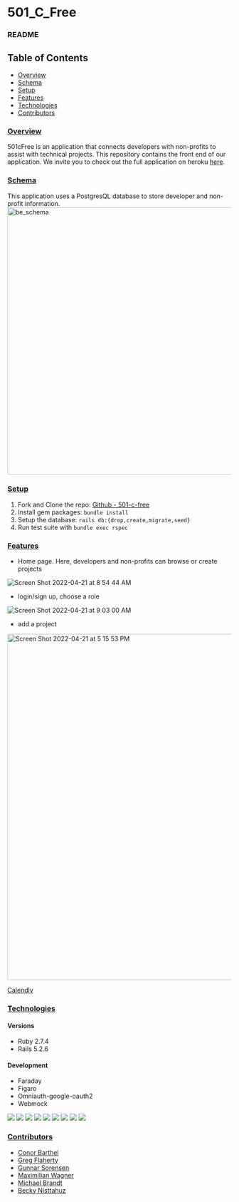 # 501_C_Free
### README

## Table of Contents
- [Overview](#overview)
- [Schema](#schema)
- [Setup](#setup)
- [Features](#features)
- [Technologies](#technologies)
- [Contributors](#contributors)

### <ins>Overview</ins>
501cFree is an application that connects developers with non-profits to assist with technical projects. This repository contains the front end of our application. We invite you to check out the full application on heroku [here](https://fe-501-c-free.herokuapp.com/).

### <ins>Schema</ins>
This application uses a PostgresQL database to store developer and non-profit information.
<img width="600" alt="be_schema" src="https://user-images.githubusercontent.com/92329376/164086840-03363d87-9cb2-4fce-8644-10126b9da4e3.png">

### <ins>Setup</ins>
1. Fork and Clone the repo: [Github - 501-c-free](https://github.com/501-c-Free/front_end_501cFree)
2. Install gem packages: `bundle install`
3. Setup the database: `rails db:{drop,create,migrate,seed}`
4. Run test suite with `bundle exec rspec`

### <ins>Features</ins>
- Home page. Here, developers and non-profits can browse or create projects

![Screen Shot 2022-04-21 at 8 54 44 AM](https://user-images.githubusercontent.com/92329376/164462631-aa509cf7-c627-43c3-9f96-db13ec0b7b53.png)



- login/sign up, choose a role

![Screen Shot 2022-04-21 at 9 03 00 AM](https://user-images.githubusercontent.com/92329376/164463900-473496b9-c7c8-43d4-8be6-365041ac885a.png)



- add a project
<img width="777" alt="Screen Shot 2022-04-21 at 5 15 53 PM" src="https://user-images.githubusercontent.com/92293363/164585102-6d055e81-366f-45d3-a2b7-a41dcf3b5a0c.png">

[Calendly](https://calendly.com/)


### <ins>Technologies</ins>

#### Versions
- Ruby 2.7.4
- Rails 5.2.6

#### Development

- Faraday
- Figaro
- Omniauth-google-oauth2
- Webmock
<img src="https://img.shields.io/badge/Ruby_on_Rails-CC0000?style=for-the-badge&logo=ruby-on-rails&logoColor=white" /> 
<img src="https://img.shields.io/badge/Atom-66595C?style=for-the-badge&logo=Atom&logoColor=white" />
<img src="https://img.shields.io/badge/GitHub_Actions-2088FF?style=for-the-badge&logo=github-actions&logoColor=white" />
<img src="https://user-images.githubusercontent.com/64919819/113648232-81d60d00-9649-11eb-8ea4-0ff5e399afb6.png" />
<img src="https://img.shields.io/badge/Markdown-000000?style=for-the-badge&logo=markdown&logoColor=white" />
<img src="https://img.shields.io/badge/Bootstrap-563D7C?style=for-the-badge&logo=bootstrap&logoColor=white" />
<img src="https://img.shields.io/badge/circleci-343434?style=for-the-badge&logo=circleci&logoColor=white" />
<img src="https://img.shields.io/badge/Heroku-430098?style=for-the-badge&logo=heroku&logoColor=white" />
<img src="https://user-images.githubusercontent.com/64919819/113648167-6965f280-9649-11eb-8794-0f1082ae8d1c.png" />


### <ins>Contributors</ins>

- [Conor Barthel](https://github.com/conorbarthel)
- [Greg Flaherty](https://github.com/gregoryjflaherty)
- [Gunnar Sorensen](https://github.com/glsorensen)
- [Maximilian Wagner](https://github.com/MWagner3)
- [Michael Brandt](https://github.com/mbrandt00)
- [Becky Nisttahuz](https://github.com/benistta)
